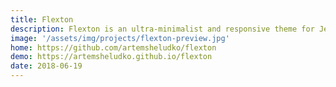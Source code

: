 ```yaml
---
title: Flexton
description: Flexton is an ultra-minimalist and responsive theme for Jekyll combines clean design and creative design concepts
image: '/assets/img/projects/flexton-preview.jpg'
home: https://github.com/artemsheludko/flexton
demo: https://artemsheludko.github.io/flexton
date: 2018-06-19
---
```

